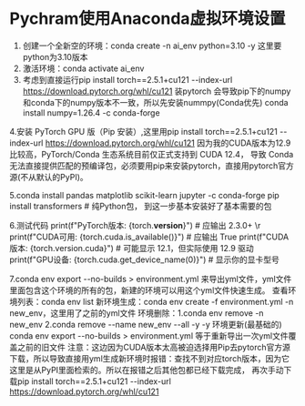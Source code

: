 # Pychram使用Anaconda虚拟环境设置
1. 创建一个全新空的环境：conda create -n ai_env python=3.10 -y 这里要python为3.10版本
2. 激活环境：conda activate ai_env
3. 考虑到直接运行pip install torch==2.5.1+cu121 --index-url https://download.pytorch.org/whl/cu121 装pytorch 会导致pip下的numpy和conda下的numpy版本不一致，所以先安装nummpy(Conda优先)
   conda install numpy=1.26.4 -c conda-forge
   
4.安装 PyTorch GPU 版（Pip 安装）,这里用pip install torch==2.5.1+cu121 --index-url https://download.pytorch.org/whl/cu121 因为我的CUDA版本为12.9比较高，PyTorch/Conda 生态系统目前仅正式支持到 CUDA 12.4，
  导致 Conda 无法直接提供匹配的预编译包，必须要用pip来安装pytorch，直接用pytorch官方源(不从默认的PyPI)。

5.conda install pandas matplotlib scikit-learn jupyter -c conda-forge
  pip install transformers  # 纯Python包， 到这一步基本安装好了基本需要的包

6.测试代码
   print(f"PyTorch版本: {torch.__version__}")          # 应输出 2.3.0+ \r
   print(f"CUDA可用: {torch.cuda.is_available()}")     # 应输出 True
   print(f"CUDA版本: {torch.version.cuda}")            # 可能显示 12.1，但实际使用 12.9 驱动
   print(f"GPU设备: {torch.cuda.get_device_name(0)}")  # 显示你的显卡型号
   
7.conda env export --no-builds > environment.yml 来导出yml文件，yml文件里面包含这个环境的所有的包，新建的环境可以用这个yml文件快速生成。
  查看环境列表：conda env list
  新环境生成：conda env create -f environment.yml -n new_env，这里用了之前的yml文件
  环境删除：1.conda env remove -n new_env 2.conda remove --name new_env --all -y -y
  环境更新(最基础的) conda env export --no-builds > environment.yml 等于重新导出一次yml文件覆盖之前的旧文件
  注意：这边因为CUDA版本太高被迫选择用Pip去pytorch官方源下载，所以导致直接用yml生成新环境时报错：查找不到对应torch版本，因为它这里是从PyPI里面检索的。所以在报错之后其他包都已经下载完成，
  再次手动下载pip install torch==2.5.1+cu121 --index-url https://download.pytorch.org/whl/cu121

  


